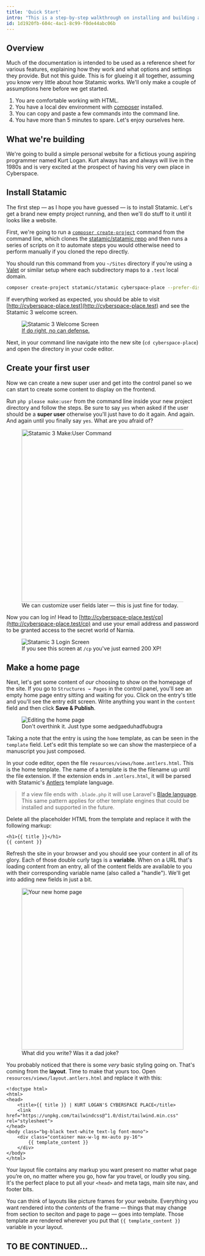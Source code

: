 ```yaml
---
title: 'Quick Start'
intro: "This is a step-by-step walkthrough on installing and building a simple Statamic 3 site. It is focused more on the fundamental building blocks and less on design and aethetics. In fact, it will be an ugly site. Just brace yourself ahead of time."
id: 1d1920fb-604c-4ac1-8c99-f0de44abc06b
---
```

## Overview

Much of the documentation is intended to be used as a reference sheet for various features, explaining how they work and what options and settings they provide. But not this guide. This is for glueing it all together, assuming you know very little about how Statamic works. We'll only make a couple of assumptions here before we get started.

1. You are comfortable working with HTML.
2. You have a local dev environment with [composer](https://getcomposer.org/) installed.
3. You can copy and paste a few commands into the command line.
4. You have more than 5 minutes to spare. Let's enjoy ourselves here.

## What we're building

We're going to build a simple personal website for a fictious young aspiring programmer named Kurt Logan. Kurt always has and always will live in the 1980s and is very excited at the prospect of having his very own place in <span class="uppercase font-bold tracking-widest text-green font-display">Cyberspace</span>.

## Install Statamic

The first step — as I hope you have guessed — is to install Statamic. Let's get a brand new empty project running, and then we'll do stuff to it until it looks like a website.

First, we're going to run a [`composer create-project`](https://getcomposer.org/doc/03-cli.md#create-project) command from the command line, which clones the [statamic/statamic repo](https://github.com/statamic/statamic) and then runs a series of scripts on it to automate steps you would otherwise need to perform manually if you cloned the repo directly.

You should run this command from you `~/Sites` directory if you're using a [Valet](https://laravel.com/docs/valet) or similar setup where each subdirectory maps to a `.test` local domain.

``` bash
composer create-project statamic/statamic cyberspace-place --prefer-dist --stability=dev
```

If everything worked as expected, you should be able to visit [http://cyberspace-place.test](http://cyberspace-place.test) and see the Statamic 3 welcome screen.

<figure>
    <img src="/img/quick-start/installed.png" alt="Statamic 3 Welcome Screen">
    <figcaption><a class="no-underline hover:text-pink-hot font-bold text-blue-darkest" href="https://www.youtube.com/watch?v=5pL6uUYdWbU">If do right, no can defense.</a></figcaption>
</figure>

Next, in your command line navigate into the new site (`cd cyberspace-place`) and open the directory in your code editor.

## Create your first user

Now we can create a new super user and get into the control panel so we can start to create some content to display on the frontend.

Run `php please make:user` from the command line inside your new project directory and follow the steps. Be sure to say `yes` when asked if the user should be a **super user** otherwise you'll just have to do it again. And again. And again until you finally say `yes`. What are you afraid of?

<figure>
    <img src="/img/quick-start/make-user.png" alt="Statamic 3 Make:User Command" width="453">
    <figcaption>We can customize user fields later — this is just fine for today.</figcaption>
</figure>

Now you can log in! Head to [http://cyberspace-place.test/cp](http://cyberspace-place.test/cp) and use your email address and password to be granted access to the secret world of Narnia.

<figure>
    <img src="/img/quick-start/login.png" alt="Statamic 3 Login Screen">
    <figcaption>If you see this screen at <code>/cp</code> you've just earned 200 XP!</figcaption>
</figure>

## Make a home page

Next, let's get some content of _our_ choosing to show on the homepage of the site. If you go to `Structures → Pages` in the control panel, you'll see an empty home page entry sitting and waiting for you. Click on the entry's title and you'll see the entry edit screen. Write anything you want in the `content` field and then click **Save & Publish**.

<figure>
    <img src="/img/quick-start/editing-home.png" alt="Editing the home page">
    <figcaption>Don't overthink it. Just type some aedgaeduhadfubugra</figcaption>
</figure>

Taking a note that the entry is using the `home` template, as can be seen in the `template` field. Let's edit this template so we can show the masterpiece of a manuscript you just composed.

In your code editor, open the file `resources/views/home.antlers.html`. This is the home template. The name of a template is the the filename up until the file extension. If the extension ends in `.antlers.html`, it will be parsed with Statamic's [Antlers](/antlers) template language.

> If a view file ends with `.blade.php` it will use Laravel's [Blade language](/template-engines). This same pattern applies for other template engines that could be installed and supported in the future.

Delete all the placeholder HTML from the template and replace it with the following markup:

```
<h1>{{ title }}</h1>
{{ content }}
```

Refresh the site in your browser and you should see your content in all of its glory. Each of those double curly tags is a **variable**. When on a URL that's loading content from an entry, all of the content fields are available to you with their corresponding variable name (also called a "handle"). We'll get into adding new fields in just a bit.

<figure>
    <img src="/img/quick-start/new-home.png" alt="Your new home page" width="424">
    <figcaption>What did you write? Was it a dad joke?</figcaption>
</figure>

You probably noticed that there is some _very_ basic styling going on. That's coming from the **layout**. Time to make that yours too. Open `resources/views/layout.antlers.html` and replace it with this:

```
<!doctype html>
<html>
<head>
    <title>{{ title }} | KURT LOGAN'S CYBERSPACE PLACE</title>
    <link href="https://unpkg.com/tailwindcss@^1.0/dist/tailwind.min.css" rel="stylesheet">
</head>
<body class="bg-black text-white text-lg font-mono">
    <div class="container max-w-lg mx-auto py-16">
        {{ template_content }}
    </div>
</body>
</html>
```

Your layout file contains any markup you want present no matter what page you’re on, no matter where you go, how far you travel, or loudly you sing. It's the perfect place to put all your `<head>` and meta tags, main site nav, and footer bits.

You can think of layouts like picture frames for your website. Everything you want rendered into the _contents_ of the frame — things that may change from section to seciton and page to page — goes into template. Those template are rendered wherever you put that `{{ template_content }}` variable in your layout.

## TO BE CONTINUED...
